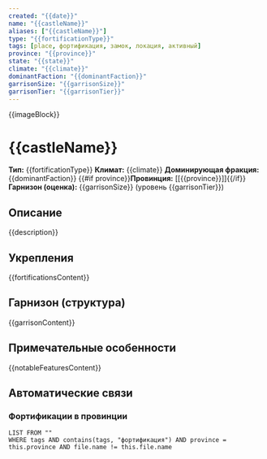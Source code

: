 ```yaml
---
created: "{{date}}"
name: "{{castleName}}"
aliases: ["{{castleName}}"]
type: "{{fortificationType}}"
tags: [place, фортификация, замок, локация, активный]
province: "{{province}}"
state: "{{state}}"
climate: "{{climate}}"
dominantFaction: "{{dominantFaction}}"
garrisonSize: "{{garrisonSize}}"
garrisonTier: "{{garrisonTier}}"
---
```


{{imageBlock}}

# {{castleName}}

**Тип:** {{fortificationType}}
**Климат:** {{climate}}
**Доминирующая фракция:** {{dominantFaction}}
{{#if province}}**Провинция:** [[{{province}}]]{{/if}}
**Гарнизон (оценка):** {{garrisonSize}} (уровень {{garrisonTier}})

## Описание
{{description}}

## Укрепления
{{fortificationsContent}}

## Гарнизон (структура)
{{garrisonContent}}

## Примечательные особенности
{{notableFeaturesContent}}

## Автоматические связи

### Фортификации в провинции
```dataview
LIST FROM ""
WHERE tags AND contains(tags, "фортификация") AND province = this.province AND file.name != this.file.name
```
